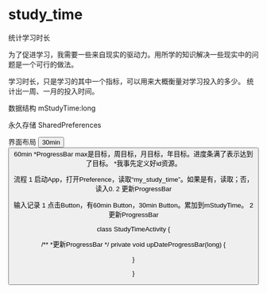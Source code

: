 # study_time
统计学习时长

为了促进学习，我需要一些来自现实的驱动力。用所学的知识解决一些现实中的问题是一个可行的做法。

学习时长，只是学习的其中一个指标，可以用来大概衡量对学习投入的多少。
统计出一周、一月的投入时间。

数据结构
mStudyTime:long

永久存储
SharedPreferences

界面布局
<ProgressBar>
<Button>30min
<Button>60min
*ProgressBar  max是目标，周目标，月目标，年目标。进度条满了表示达到了目标。
*我事先定义好id资源。

流程
1 启动App，打开Preference，读取“my_study_time”。如果是有，读取；否，读入0.
2 更新ProgressBar

输入记录
1 点击Button，有60min Button，30min Button。累加到mStudyTime。
2 更新ProgressBar


class StudyTimeActivity {

  /**
  *更新ProgressBar
  */
  private void upDateProgressBar(long)
  {

  }

}
